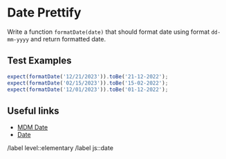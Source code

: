 # Date Prettify

Write a function `formatDate(date)` that should format date using format `dd-mm-yyyy` and return formatted date.

## Test Examples

```javascript
expect(formatDate('12/21/2023')).toBe('21-12-2022');
expect(formatDate('02/15/2023')).toBe('15-02-2022');
expect(formatDate('12/01/2023')).toBe('01-12-2022');
```

## Useful links

- [MDM Date](https://developer.mozilla.org/en-US/docs/Web/JavaScript/Reference/Global_Objects/Date)
- [Date](https://javascript.info/date)

/label level::elementary
/label js::date
